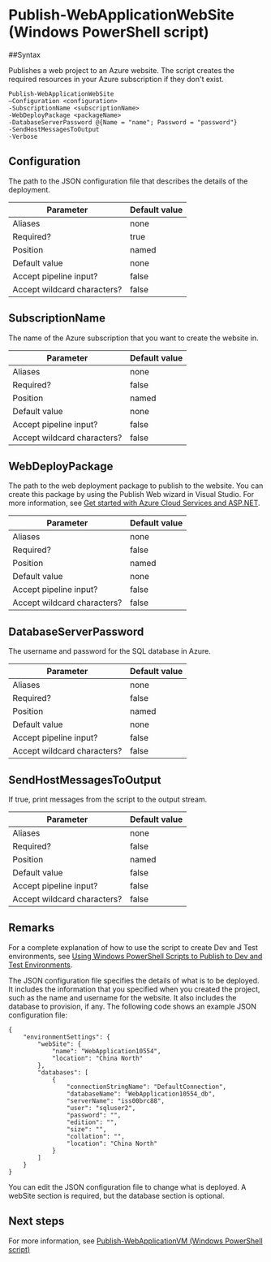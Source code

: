 <properties
   pageTitle="Publish-WebApplicationWebSite (Windows PowerShell script)"
   description="Learn how to publish a web project to an Azure website. This script creates the required resources in your Azure subscription if they don't exist."
   services="visual-studio-online"
   documentationCenter="na"
   authors="kempb"
   manager="douge"
   editor="tglee" />
<tags
	ms.service="multiple"
	ms.date="08/13/2015"
	wacn.date=""/>

# Publish-WebApplicationWebSite (Windows PowerShell script)

##Syntax

Publishes a web project to an Azure website. The script creates the required resources in your Azure subscription if they don't exist.

	Publish-WebApplicationWebSite
	–Configuration <configuration>
	-SubscriptionName <subscriptionName>
	-WebDeployPackage <packageName>
	-DatabaseServerPassword @{Name = "name"; Password = "password"}
	-SendHostMessagesToOutput
	-Verbose


## Configuration

The path to the JSON configuration file that describes the details of the deployment.

|Parameter|Default value|
|---|---|
|Aliases|none|
|Required?|true|
|Position|named|
|Default value|none|
|Accept pipeline input?|false|
|Accept wildcard characters?|false|

## SubscriptionName

The name of the Azure subscription that you want to create the website in.

|Parameter|Default value|
|---|---|
|Aliases|none|
|Required?|false|
|Position|named|
|Default value|none|
|Accept pipeline input?|false|
|Accept wildcard characters?|false|

## WebDeployPackage

The path to the web deployment package to publish to the website. You can create this package by using the Publish Web wizard in Visual Studio. For more information, see [Get started with Azure Cloud Services and ASP.NET](http://go.microsoft.com/fwlink/p/?LinkID=623089).

|Parameter|Default value|
|---|---|
|Aliases|none|
|Required?|false|
|Position|named|
|Default value|none|
|Accept pipeline input?|false|
|Accept wildcard characters?|false|

## DatabaseServerPassword

The username and password for the SQL database in Azure.

|Parameter|Default value|
|---|---|
|Aliases|none|
|Required?|false|
|Position|named|
|Default value|none|
|Accept pipeline input?|false|
|Accept wildcard characters?|false|

## SendHostMessagesToOutput

If true, print messages from the script to the output stream.

|Parameter|Default value|
|---|---|
|Aliases|none|
|Required?|false|
|Position|named|
|Default value|false|
|Accept pipeline input?|false|
|Accept wildcard characters?|false|

## Remarks

For a complete explanation of how to use the script to create Dev and Test environments, see [Using Windows PowerShell Scripts to Publish to Dev and Test Environments](/documentation/articles/vs-azure-tools-publishing-using-powershell-scripts).

The JSON configuration file specifies the details of what is to be deployed. It includes the information that you specified when you created the project, such as the name and username for the website. It also includes the database to provision, if any. The following code shows an example JSON configuration file:

	{
	    "environmentSettings": {
	        "webSite": {
	            "name": "WebApplication10554",
	            "location": "China North"
	        },
	        "databases": [
	            {
	                "connectionStringName": "DefaultConnection",
	                "databaseName": "WebApplication10554_db",
	                "serverName": "iss00brc88",
	                "user": "sqluser2",
	                "password": "",
	                "edition": "",
	                "size": "",
	                "collation": "",
	                "location": "China North"
	            }
	        ]
	    }
	}

You can edit the JSON configuration file to change what is deployed. A webSite section is required, but the database section is optional.

## Next steps

For more information, see [Publish-WebApplicationVM (Windows PowerShell script)](/documentation/articles/vs-azure-tools-publish-webapplicationvm)
